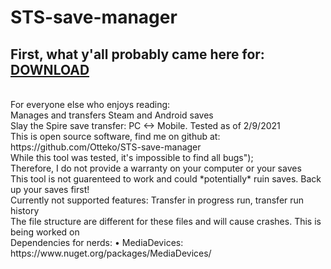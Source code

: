 # STS-save-manager
## First, what y'all probably came here for: [DOWNLOAD](https://github.com/Otteko/STS-save-manager/releases/download/1.0.1/Save.manager.exe)
<br />
For everyone else who enjoys reading:
<br />
Manages and transfers Steam and Android saves
<br />
Slay the Spire save transfer: PC <-> Mobile. Tested as of 2/9/2021
<br />
This is open source software, find me on github at:
<br />
https://github.com/Otteko/STS-save-manager
<br />
While this tool was tested, it's impossible to find all bugs");
<br />
Therefore, I do not provide a warranty on your computer or your saves
<br />
This tool is not guarenteed to work and could *potentially* ruin saves. Back up your saves first!
<br />
Currently not supported features: Transfer in progress run, transfer run history
<br />
The file structure are different for these files and will cause crashes. This is being worked on
<br />
Dependencies for nerds:
• MediaDevices: https://www.nuget.org/packages/MediaDevices/

